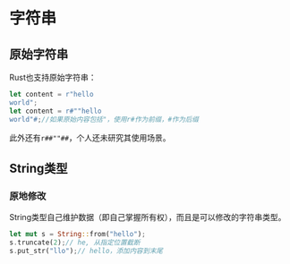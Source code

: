 # 字符串

## 原始字符串

Rust也支持原始字符串：

```rust
let content = r"hello
world";
let content = r#""hello
world"#;//如果原始内容包括"，使用r#作为前缀，#作为后缀
```

此外还有`r##""##`，个人还未研究其使用场景。

## String类型

### 原地修改

String类型自己维护数据（即自己掌握所有权），而且是可以修改的字符串类型。

```rust
let mut s = String::from("hello");
s.truncate(2);// he, 从指定位置截断
s.put_str("llo");// hello，添加内容到末尾
```
